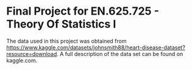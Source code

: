 # Final Project for EN.625.725 - Theory Of Statistics I

The data used in this project was obtained from https://www.kaggle.com/datasets/johnsmith88/heart-disease-dataset?resource=download. 
A full description of the data set can be found on kaggle.com.
